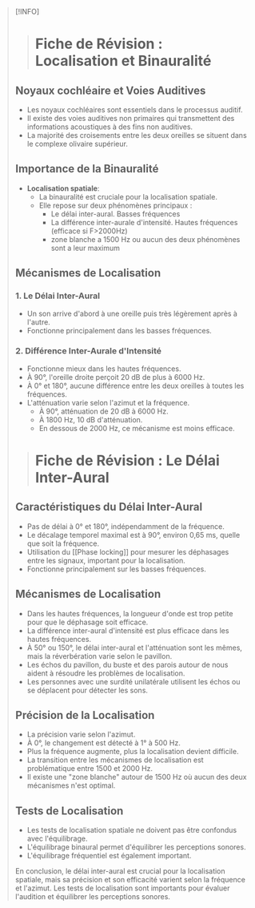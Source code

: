 >[!INFO]
>
>> # Fiche de Révision : Localisation et Binauralité
> 
> ## Noyaux cochléaire et Voies Auditives
> 
> - Les noyaux cochléaires sont essentiels dans le processus auditif.
> - Il existe des voies auditives non primaires qui transmettent des informations acoustiques à des fins non auditives.
> - La majorité des croisements entre les deux oreilles se situent dans le complexe olivaire supérieur.
> 
> ## Importance de la Binauralité
> 
> - **Localisation spatiale**: 
>   - La binauralité est cruciale pour la localisation spatiale.
>   - Elle repose sur deux phénomènes principaux :
>     - Le délai inter-aural. Basses fréquences
>     - La différence inter-aurale d'intensité. Hautes fréquences (efficace si F>2000Hz)
>     - zone blanche a 1500 Hz ou aucun des deux phénomènes sont a leur maximum
> 
> ## Mécanismes de Localisation
> 
> ### 1. Le Délai Inter-Aural
> 
> - Un son arrive d'abord à une oreille puis très légèrement après à l'autre.
> - Fonctionne principalement dans les basses fréquences.
> 
> ### 2. Différence Inter-Aurale d'Intensité
> 
> - Fonctionne mieux dans les hautes fréquences.
> - À 90°, l'oreille droite perçoit 20 dB de plus à 6000 Hz.
> - À 0° et 180°, aucune différence entre les deux oreilles à toutes les fréquences.
> - L'atténuation varie selon l'azimut et la fréquence.
>   - À 90°, atténuation de 20 dB à 6000 Hz.
>   - À 1800 Hz, 10 dB d'atténuation.
>   - En dessous de 2000 Hz, ce mécanisme est moins efficace.
> 
> > # Fiche de Révision : Le Délai Inter-Aural
> 
> ## Caractéristiques du Délai Inter-Aural
> 
> - Pas de délai à 0° et 180°, indépendamment de la fréquence.
> - Le décalage temporel maximal est à 90°, environ 0,65 ms, quelle que soit la fréquence.
> - Utilisation du [[Phase locking]] pour mesurer les déphasages entre les signaux, important pour la localisation.
> - Fonctionne principalement sur les basses fréquences.
> 
> ## Mécanismes de Localisation
> 
> - Dans les hautes fréquences, la longueur d'onde est trop petite pour que le déphasage soit efficace.
> - La différence inter-aural d'intensité est plus efficace dans les hautes fréquences.
> - À 50° ou 150°, le délai inter-aural et l'atténuation sont les mêmes, mais la réverbération varie selon le pavillon.
> - Les échos du pavillon, du buste et des parois autour de nous aident à résoudre les problèmes de localisation.
> - Les personnes avec une surdité unilatérale utilisent les échos ou se déplacent pour détecter les sons.
> 
> ## Précision de la Localisation
> 
> - La précision varie selon l'azimut.
> - À 0°, le changement est détecté à 1° à 500 Hz.
> - Plus la fréquence augmente, plus la localisation devient difficile.
> - La transition entre les mécanismes de localisation est problématique entre 1500 et 2000 Hz.
> - Il existe une "zone blanche" autour de 1500 Hz où aucun des deux mécanismes n'est optimal.
> 
> ## Tests de Localisation
> 
> - Les tests de localisation spatiale ne doivent pas être confondus avec l'équilibrage.
> - L'équilibrage binaural permet d'équilibrer les perceptions sonores.
> - L'équilibrage fréquentiel est également important.
> 
> 
> En conclusion, le délai inter-aural est crucial pour la localisation spatiale, mais sa précision et son efficacité varient selon la fréquence et l'azimut. Les tests de localisation sont importants pour évaluer l'audition et équilibrer les perceptions sonores.
